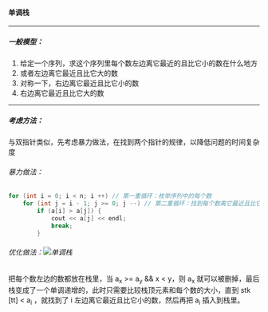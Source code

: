 #### 单调栈

-----------

##### 一般模型：

1. 给定一个序列，求这个序列里每个数左边离它最近的且比它小的数在什么地方
2. 或者左边离它最近且比它大的数
3. 对称一下，右边离它最近且比它小的数
4. 右边离它最近且比它大的数

----------

##### 考虑方法：

与双指针类似，先考虑暴力做法，在找到两个指针的规律，以降低问题的时间复杂度

###### 暴力做法：

```c++
for (int i = 0; i < n; i ++) // 第一重循环：枚举序列中的每个数
    for (int j = i - 1; j >= 0; j --) // 第二重循环：找到每个数离它最近且比它小的数
        if (a[i] > a[j]) {
            cout << a[j] << endl;
            break;
        }
```

###### 优化做法：![单调栈](C:\Users\冬黎\OneDrive\图片\算法基础课\算法基础课第二讲\单调栈.png)

把每个数左边的数都放在栈里，当 a<sub>x</sub> >= a<sub>y</sub> && x < y，则 a<sub>x</sub> 就可以被删掉，最后栈变成了一个单调递增的，此时只需要比较栈顶元素和每个数的大小，直到 stk [tt] < a<sub>i</sub> ，就找到了 i 左边离它最近且比它小的数，然后再把 a<sub>i</sub> 插入到栈里。
